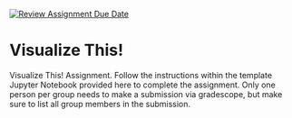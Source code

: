 [![Review Assignment Due Date](https://classroom.github.com/assets/deadline-readme-button-24ddc0f5d75046c5622901739e7c5dd533143b0c8e959d652212380cedb1ea36.svg)](https://classroom.github.com/a/EoxM_k86)
# Visualize This!
Visualize This!  Assignment. Follow the instructions within the template Jupyter Notebook provided here to complete the assignment.  Only one person per group needs to make a submission via gradescope, but make sure to list all group members in the submission. 
